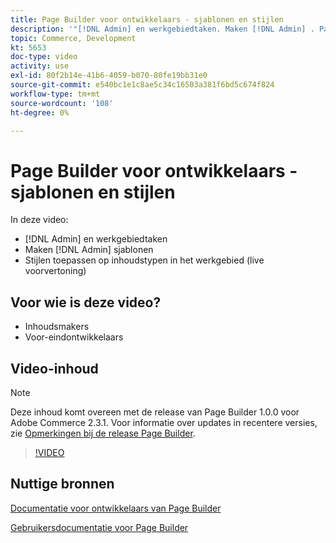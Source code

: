 ```yaml
---
title: Page Builder voor ontwikkelaars - sjablonen en stijlen
description: '"[!DNL Admin] en werkgebiedtaken. Maken [!DNL Admin] ​. Pas stijlen toe op inhoudstypen in het werkgebied (live voorvertoning)."'
topic: Commerce, Development
kt: 5653
doc-type: video
activity: use
exl-id: 80f2b14e-41b6-4059-b070-80fe19bb31e0
source-git-commit: e540bc1e1c8ae5c34c16503a381f6bd5c674f824
workflow-type: tm+mt
source-wordcount: '108'
ht-degree: 0%

---
```


# Page Builder voor ontwikkelaars - sjablonen en stijlen

In deze video:

- [!DNL Admin] en werkgebiedtaken
- Maken [!DNL Admin] sjablonen &#x200B;
- Stijlen toepassen op inhoudstypen in het werkgebied (live voorvertoning)

## Voor wie is deze video?

- Inhoudsmakers
- Voor-eindontwikkelaars

## Video-inhoud

>[!NOTE]
>
>Deze inhoud komt overeen met de release van Page Builder 1.0.0 voor Adobe Commerce 2.3.1. Voor informatie over updates in recentere versies, zie [Opmerkingen bij de release Page Builder](https://devdocs.magento.com/page-builder/docs/release-notes.html).

>[!VIDEO](https://video.tv.adobe.com/v/35712?quality=12&learn=on)

## Nuttige bronnen

[Documentatie voor ontwikkelaars van Page Builder](https://devdocs.magento.com/page-builder/docs/index.html)

[Gebruikersdocumentatie voor Page Builder](https://docs.magento.com/user-guide/cms/page-builder.html)
